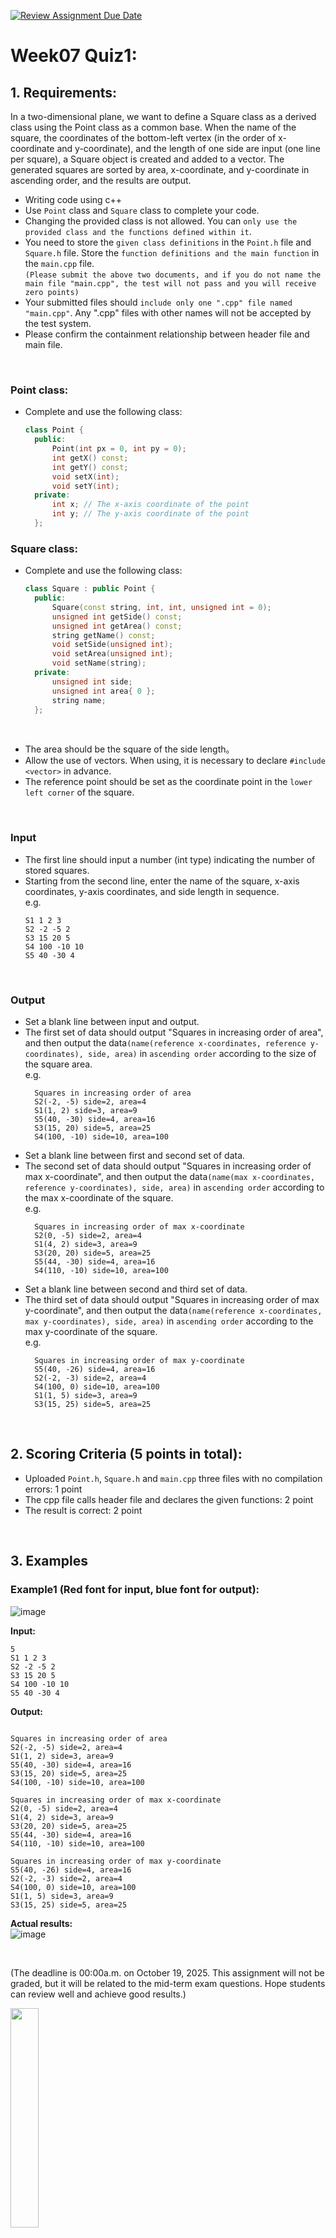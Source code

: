 [![Review Assignment Due Date](https://classroom.github.com/assets/deadline-readme-button-22041afd0340ce965d47ae6ef1cefeee28c7c493a6346c4f15d667ab976d596c.svg)](https://classroom.github.com/a/0CG_aNn0)
# Week07 Quiz1:

## 1. Requirements:

In a two-dimensional plane, we want to define a Square class as a derived class using the Point class as a common base. When the name of the square, the coordinates of the bottom-left vertex (in the order of x-coordinate and y-coordinate), and the length of one side are input (one line per square), a Square object is created and added to a vector. The generated squares are sorted by area, x-coordinate, and y-coordinate in ascending order, and the results are output.

- Writing code using c++
- Use `Point` class and `Square` class to complete your code. 
- Changing the provided class is not allowed. You can `only use the provided class and the functions defined within it`.
- You need to store the `given class definitions` in the `Point.h` file and `Square.h` file. Store the `function definitions and the main function` in the `main.cpp` file.   
  `(Please submit the above two documents, and if you do not name the main file "main.cpp", the test will not pass and you will receive zero points)`
- Your submitted files should `include only one ".cpp" file named "main.cpp"`. Any ".cpp" files with other names will not be accepted by the test system.
- Please confirm the containment relationship between header file and main file.

<br/>
                  
### Point class:
- Complete and use the following class:
  ```C++
  class Point {
	public:
		Point(int px = 0, int py = 0);
		int getX() const;
		int getY() const;
		void setX(int);
		void setY(int);
	private:
		int x; // The x-axis coordinate of the point
		int y; // The y-axis coordinate of the point
	};
  ```
  
### Square class:
- Complete and use the following class:
  ```C++
  class Square : public Point {
	public:
		Square(const string, int, int, unsigned int = 0);
		unsigned int getSide() const;
		unsigned int getArea() const;
		string getName() const;
		void setSide(unsigned int);
		void setArea(unsigned int);
		void setName(string);
	private:
		unsigned int side; 
		unsigned int area{ 0 };
		string name;
	};
  ```
<br/>

- The area should be the square of the side length。
- Allow the use of vectors. When using, it is necessary to declare `#include <vector>` in advance.
- The reference point should be set as the coordinate point in the `lower left corner` of the square.
  
<br/>

### Input
- The first line should input a number (int type) indicating the number of stored squares.  
- Starting from the second line, enter the name of the square, x-axis coordinates, y-axis coordinates, and side length in sequence.  
  e.g.
	```
	S1 1 2 3
	S2 -2 -5 2
	S3 15 20 5
	S4 100 -10 10
	S5 40 -30 4
	```

<br/>

### Output  

- Set a blank line between input and output.
- The first set of data should output "Squares in increasing order of area", and then output the data`(name(reference x-coordinates, reference y-coordinates), side, area)` in `ascending order` according to the size of the square area.  
  e.g.
  ```
	Squares in increasing order of area
	S2(-2, -5) side=2, area=4
	S1(1, 2) side=3, area=9
	S5(40, -30) side=4, area=16
	S3(15, 20) side=5, area=25
	S4(100, -10) side=10, area=100
  ```
- Set a blank line between first and second set of data.
- The second set of data should output "Squares in increasing order of max x-coordinate", and then output the data`(name(max x-coordinates, reference y-coordinates), side, area)` in `ascending order` according to the max x-coordinate of the square.  
  e.g.
  ```
	Squares in increasing order of max x-coordinate
	S2(0, -5) side=2, area=4
	S1(4, 2) side=3, area=9
	S3(20, 20) side=5, area=25
	S5(44, -30) side=4, area=16
	S4(110, -10) side=10, area=100
  ```
- Set a blank line between second and third set of data.
- The third set of data should output "Squares in increasing order of max y-coordinate", and then output the data`(name(reference x-coordinates, max y-coordinates), side, area)` in `ascending order` according to the max y-coordinate of the square.  
  e.g.
  ```
	Squares in increasing order of max y-coordinate
	S5(40, -26) side=4, area=16
	S2(-2, -3) side=2, area=4
	S4(100, 0) side=10, area=100
	S1(1, 5) side=3, area=9
	S3(15, 25) side=5, area=25
  ```


<br/>


## 2. Scoring Criteria (5 points in total):

- Uploaded `Point.h`, `Square.h` and `main.cpp` three files with no compilation errors: 1 point
- The cpp file calls header file and declares the given functions: 2 point
- The result is correct: 2 point

<br/>

## 3. Examples
### Example1 (Red font for input, blue font for output):
![image](https://github.com/chyh001228/images/blob/main/w7q1.png)

**Input:**

```
5
S1 1 2 3
S2 -2 -5 2
S3 15 20 5
S4 100 -10 10
S5 40 -30 4
```

**Output:**

```

Squares in increasing order of area
S2(-2, -5) side=2, area=4
S1(1, 2) side=3, area=9
S5(40, -30) side=4, area=16
S3(15, 20) side=5, area=25
S4(100, -10) side=10, area=100

Squares in increasing order of max x-coordinate
S2(0, -5) side=2, area=4
S1(4, 2) side=3, area=9
S3(20, 20) side=5, area=25
S5(44, -30) side=4, area=16
S4(110, -10) side=10, area=100

Squares in increasing order of max y-coordinate
S5(40, -26) side=4, area=16
S2(-2, -3) side=2, area=4
S4(100, 0) side=10, area=100
S1(1, 5) side=3, area=9
S3(15, 25) side=5, area=25
```

**Actual results:**  
![image](https://github.com/chyh001228/images/blob/main/w7q1_c.png)

<br/>


(The deadline is 00:00a.m. on October 19, 2025. This assignment will not be graded, but it will be related to the mid-term exam questions. Hope students can review well and achieve good results.)

<img src="https://cdn.imweb.me/upload/S201906178853c3e170808/c5d876d707352.jpg" width=30% align=center />
